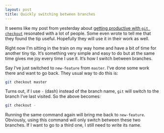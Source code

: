 ```yaml
---
layout: post
title: Quickly switching between branches
---
```


It seems like my post from yesterday about [getting productive with `git checkout`](https://dzhavat.github.io/2019/07/22/getting-productive-with-git-checkout.html) resonated with a lot of people. Some even wrote to tell me that they found the tip useful. Hopefully they will use it in their work as well.

Right now I‘m sitting in the train on my way home and have a bit of time for another tiny tip. It‘s something very simple and easy to do but at the same time gives me joy every time I use it. It‘s how I switch between branches.

Say I‘ve just switched to `new-feature` from `master`. I‘ve done some work there and want to go back. They usual way to do this is:

```bash
git checkout master
```

Turns out, if I use `-` (dash) instead of the branch name, `git` will switch to the branch I‘ve last visited. So the above becomes:

```bash
git checkout -
```

Running the same command again will bring me back to `new-feature`. Obviously, using this command will only switch between these two branches. If I want to go to a third one, I still need to write its name.
